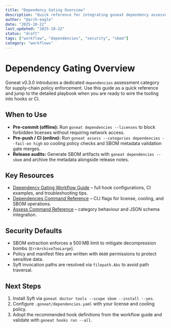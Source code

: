 ```yaml
---
title: "Dependency Gating Overview"
description: "Quick reference for integrating goneat dependency assessments into developer workflows"
author: "@arch-eagle"
date: "2025-10-22"
last_updated: "2025-10-22"
status: "draft"
tags: ["workflow", "dependencies", "security", "sbom"]
category: "workflows"
---
```


# Dependency Gating Overview

Goneat v0.3.0 introduces a dedicated `dependencies` assessment category for supply-chain policy enforcement. Use this
guide as a quick reference and jump to the detailed playbook when you are ready to wire the tooling into hooks or CI.

## When to Use

- **Pre-commit (offline):** Run `goneat dependencies --licenses` to block forbidden licenses without requiring network
  access.
- **Pre-push / CI (online):** Run `goneat assess --categories dependencies --fail-on high` so cooling policy checks and
  SBOM metadata validation gate merges.
- **Release audits:** Generate SBOM artifacts with `goneat dependencies --sbom` and archive the metadata alongside
  release notes.

## Key Resources

- [Dependency Gating Workflow Guide](../user-guide/workflows/dependency-gating.md) – full hook configurations, CI
  examples, and troubleshooting tips.
- [Dependencies Command Reference](../user-guide/commands/dependencies.md) – CLI flags for license, cooling, and SBOM
  operations.
- [Assess Command Reference](../user-guide/commands/assess.md#dependencies-dependencies) – category behaviour and JSON
  schema integration.

## Security Defaults

- SBOM extraction enforces a 500 MB limit to mitigate decompression bombs (`ErrArchiveTooLarge`).
- Policy and manifest files are written with `0600` permissions to protect sensitive data.
- Syft invocation paths are resolved via `filepath.Abs` to avoid path traversal.

## Next Steps

1. Install Syft via `goneat doctor tools --scope sbom --install --yes`.
2. Configure `.goneat/dependencies.yaml` with your license and cooling policy.
3. Adopt the recommended hook definitions from the workflow guide and validate with `goneat hooks run --all`.
